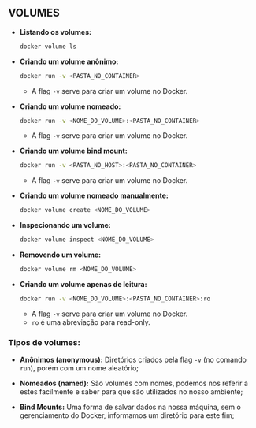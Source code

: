## VOLUMES

- **Listando os volumes:**

  ```bash
  docker volume ls
  ```

- **Criando um volume anônimo:**

  ```bash
  docker run -v <PASTA_NO_CONTAINER>
  ```

  - A flag `-v` serve para criar um volume no Docker.

- **Criando um volume nomeado:**

  ```bash
  docker run -v <NOME_DO_VOLUME>:<PASTA_NO_CONTAINER>
  ```

  - A flag `-v` serve para criar um volume no Docker.

- **Criando um volume bind mount:**

  ```bash
  docker run -v <PASTA_NO_HOST>:<PASTA_NO_CONTAINER>
  ```

  - A flag `-v` serve para criar um volume no Docker.

- **Criando um volume nomeado manualmente:**

  ```bash
  docker volume create <NOME_DO_VOLUME>
  ```

- **Inspecionando um volume:**

  ```bash
  docker volume inspect <NOME_DO_VOLUME>
  ```

- **Removendo um volume:**

  ```bash
  docker volume rm <NOME_DO_VOLUME>
  ```

- **Criando um volume apenas de leitura:**

  ```bash
  docker run -v <NOME_DO_VOLUME>:<PASTA_NO_CONTAINER>:ro
  ```

  - A flag `-v` serve para criar um volume no Docker.
  - `ro` é uma abreviação para read-only.

### Tipos de volumes:

- **Anônimos (anonymous):** Diretórios criados pela flag `-v` (no comando `run`), porém com um nome aleatório;

- **Nomeados (named):** São volumes com nomes, podemos nos referir a estes facilmente e saber para que são utilizados no nosso ambiente;

- **Bind Mounts:** Uma forma de salvar dados na nossa máquina, sem o gerenciamento do Docker, informamos um diretório para este fim;
